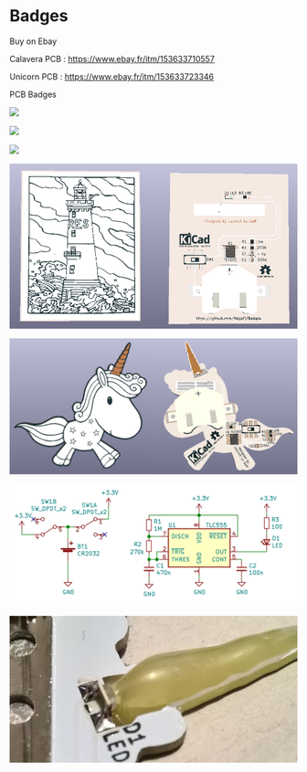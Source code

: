# Badges

Buy on Ebay 
 
 Calavera PCB : https://www.ebay.fr/itm/153633710557

 Unicorn PCB : https://www.ebay.fr/itm/153633723346
  

PCB Badges

![](calavera/images/calavera.jpg)

![](calavera/images/sch.PNG)

![](calavera/images/pcb.PNG)

![](Phare/img/3d.PNG)

![](licorne/img/3d.PNG)

![](licorne/img/sch.PNG)

![](licorne/img/montage_led.jpg)
